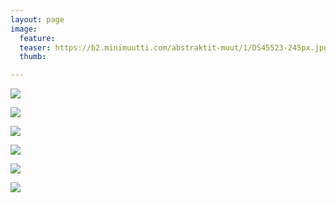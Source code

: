 ```yaml
---
layout: page
image:
  feature:
  teaser: https://b2.minimuutti.com/abstraktit-muut/1/DS45523-245px.jpg
  thumb:

---
```


![](https://b2.minimuutti.com/abstraktit-muut/1/DS45525-800px.jpg)

![](https://b2.minimuutti.com/abstraktit-muut/1/DS45527-800px.jpg)

![](https://b2.minimuutti.com/abstraktit-muut/1/DS45530-800px.jpg)

![](https://b2.minimuutti.com/abstraktit-muut/1/DS27447-800px.jpg)

![](https://b2.minimuutti.com/abstraktit-muut/1/DS45524-800px.jpg)

![](https://b2.minimuutti.com/abstraktit-muut/1/DS45523-800px.jpg)
